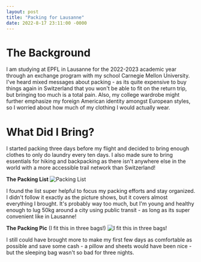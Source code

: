 ```yaml
---
layout: post
title: "Packing for Lausanne"
date: 2022-8-17 23:11:00 -0000
---
```


# The Background
I am studying at EPFL in Lausanne for the 2022-2023 academic year through an exchange program with my school Carnegie Mellon University. I've heard mixed messages about packing - as its quite expensive to buy things again in Switzerland that you won't be able to fit on the return trip, but bringing too much is a total pain. Also, my college wardrobe might further emphasize my foreign American identity amongst European styles, so I worried about how much of my clothing I would actually wear.

# What Did I Bring?
I started packing three days before my flight and decided to bring enough clothes to only do laundry every ten days. I also made sure to bring essentials for hiking and backpacking as there isn't anywhere else in the world with a more accessible trail network than Switzerland!

**The Packing List**
![Packing List](/assets/list.png)

I found the list super helpful to focus my packing efforts and stay organized. I didn't follow it exactly as the picture shows, but it covers almost everything I brought. It's probably way too much, but I'm young and healthy enough to lug 50kg around a city using public transit - as long as its super convenient like in Lausanne!

**The Packing Pic**  (I fit this in three bags!)
![I fit this in three bags!](/assets/bed.jpg)

I still could have brought more to make my first few days as comfortable as possible and save some cash - a pillow and sheets would have been nice - but the sleeping bag wasn't so bad for three nights.
